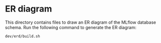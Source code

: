 # ER diagram

This directory contains files to draw an ER diagram of the MLflow database schema. Run the following command to generate the ER diagram:

```sh
dev/erd/build.sh
```
